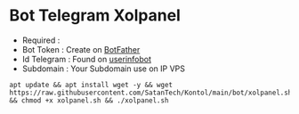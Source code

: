 # Bot Telegram Xolpanel
- Required :
- Bot Token   : Create on [BotFather](https://t.me/BotFather)
- Id Telegram : Found on [userinfobot](https://t.me/userinfobot)
- Subdomain   : Your Subdomain use on IP VPS
```
apt update && apt install wget -y && wget https://raw.githubusercontent.com/SatanTech/Kontol/main/bot/xolpanel.sh && chmod +x xolpanel.sh && ./xolpanel.sh
```
